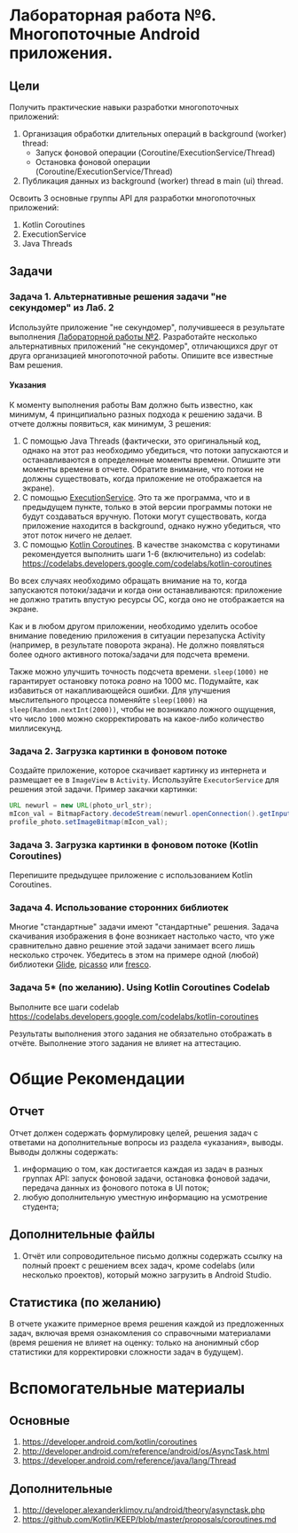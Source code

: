 # Лабораторная работа №6. Многопоточные Android приложения.

## Цели
Получить практические навыки разработки многопоточных приложений:
1. Организация обработки длительных операций в background (worker) thread:
    * Запуск фоновой операции (Coroutine/ExecutionService/Thread)
    * Остановка фоновой операции (Coroutine/ExecutionService/Thread)
1. Публикация данных из background (worker) thread в main (ui) thread.

Освоить 3 основные группы API для разработки многопоточных приложений:
1. Kotlin Coroutines
1. ExecutionService
1. Java Threads

## Задачи
### Задача 1. Альтернативные решения задачи "не секундомер" из Лаб. 2
Используйте приложение "не секундомер", получившееся в результате выполнения [Лабораторной работы №2](../02/TASK.md). Разработайте несколько альтернативных приложений "не секундомер", отличающихся друг от друга организацией многопоточной работы. Опишите все известные Вам решения.

#### Указания
К моменту выполнения работы Вам должно быть известно, как минимум, 4 принципиально разных подхода к решению задачи. В отчете должны появиться, как минимум, 3 решения:
1. С помощью Java Threads (фактически, это оригинальный код, однако на этот раз необходимо убедиться, что потоки запускаются и останавливаются в определенные моменты времени. Опишите эти моменты времени в отчете. Обратите внимание, что потоки не должны существовать, когда приложение не отображается на экране).
1. С помощью [ExecutionService](https://developer.android.com/guide/background/threading). Это та же программа, что и в предыдущем пункте, только в этой версии программы потоки не будут создаваться вручную. Потоки могут существовать, когда приложение находится в background, однако нужно убедиться, что этот поток ничего не делает.
1. С помощью [Kotlin Coroutines](https://developer.android.com/kotlin/coroutines). В качестве знакомства с корутинами рекомендуется выполнить шаги 1-6 (включительно) из codelab: https://codelabs.developers.google.com/codelabs/kotlin-coroutines

Во всех случаях необходимо обращать внимание на то, когда запускаются потоки/задачи и когда они останавливаются: приложение не должно тратить впустую ресурсы ОС, когда оно не отображается на экране.

Как и в любом другом приложении, необходимо уделить особое внимание поведению приложения в ситуации перезапуска Activity (например, в результате поворота экрана). Не должно появляться более одного активного потока/задачи для подсчета времени.

Также можно улучшить точность подсчета времени. `sleep(1000)` не гарантирует остановку потока *ровно* на 1000 мс. Подумайте, как избавиться от накапливающейся ошибки. Для улучшения мыслительного процесса поменяйте `sleep(1000)` на `sleep(Random.nextInt(2000))`, чтобы не возникало ложного ощущения, что число `1000` можно скорректировать на какое-либо количество миллисекунд.

### Задача 2. Загрузка картинки в фоновом потоке
Создайте приложение, которое скачивает картинку из интернета и размещает ее в `ImageView` в `Activity`. Используйте `ExecutorService` для решения этой задачи. Пример закачки картинки:
```java
URL newurl = new URL(photo_url_str); 
mIcon_val = BitmapFactory.decodeStream(newurl.openConnection().getInputStream());
profile_photo.setImageBitmap(mIcon_val);
```

### Задача 3. Загрузка картинки в фоновом потоке (Kotlin Coroutines) 
Перепишите предыдущее приложение с использованием Kotlin Coroutines.

### Задача 4. Использование сторонних библиотек 
Многие "стандартные" задачи имеют "стандартные" решения. Задача скачивания изображения в фоне возникает настолько часто, что уже сравнительно давно решение этой задачи занимает всего лишь несколько строчек. Убедитесь в этом на примере одной (любой) библиотеки [Glide](https://github.com/bumptech/glide#how-do-i-use-glide), [picasso](https://square.github.io/picasso/) или [fresco](https://frescolib.org/docs/index.html).

### Задача 5* (по желанию). Using Kotlin Coroutines Codelab 
Выполните все шаги codelab https://codelabs.developers.google.com/codelabs/kotlin-coroutines

Результаты выполнения этого задания не обязательно отображать в отчёте. Выполнение этого задания не влияет на аттестацию.


# Общие Рекомендации


## Отчет  
Отчет должен содержать формулировку целей, решения задач с ответами на дополнительные вопросы из раздела «указания», выводы. Выводы должны содержать:
1. информацию о том, как достигается каждая из задач в разных группах API: запуск фоновой задачи, остановка фоновой задачи, передача данных из фонового потока в UI поток;
2. любую дополнительную уместную информацию на усмотрение студента;

## Дополнительные файлы

1. Отчёт или сопроводительное письмо должны содержать ссылку на полный проект с решением всех задач, кроме codelabs (или несколько проектов), который можно загрузить в Android Studio.

## Статистика (по желанию)
В отчете укажите примерное время решения каждой из предложенных задач, включая время ознакомления со справочными материалами (время решения не влияет на оценку: только на анонимный сбор статистики для корректировки сложности задач в будущем).

# Вспомогательные материалы
## Основные
1. https://developer.android.com/kotlin/coroutines
1. http://developer.android.com/reference/android/os/AsyncTask.html
1. https://developer.android.com/reference/java/lang/Thread

## Дополнительные
1. http://developer.alexanderklimov.ru/android/theory/asynctask.php
1. https://github.com/Kotlin/KEEP/blob/master/proposals/coroutines.md
